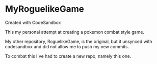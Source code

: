 # MyRoguelikeGame
Created with CodeSandbox

This my personal attempt at creating a pokemon combat style game.

My other repository, RoguelikeGame, is the original, but it unsynced with codesandbox and did not allow me to push my new commits.

To combat this I've had to create a new repo, namely this one.
